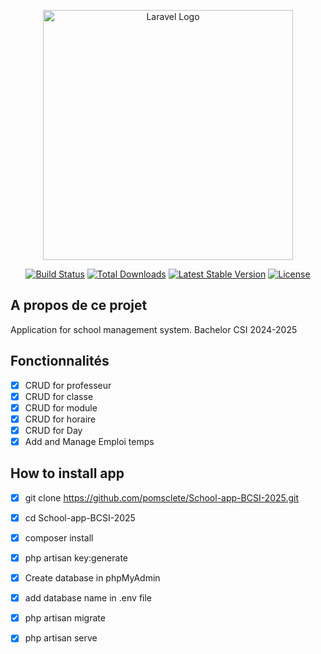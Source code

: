 <p align="center"><a href="https://laravel.com" target="_blank"><img src="https://raw.githubusercontent.com/laravel/art/master/logo-lockup/5%20SVG/2%20CMYK/1%20Full%20Color/laravel-logolockup-cmyk-red.svg" width="400" alt="Laravel Logo"></a></p>

<p align="center">
<a href="https://github.com/laravel/framework/actions"><img src="https://github.com/laravel/framework/workflows/tests/badge.svg" alt="Build Status"></a>
<a href="https://packagist.org/packages/laravel/framework"><img src="https://img.shields.io/packagist/dt/laravel/framework" alt="Total Downloads"></a>
<a href="https://packagist.org/packages/laravel/framework"><img src="https://img.shields.io/packagist/v/laravel/framework" alt="Latest Stable Version"></a>
<a href="https://packagist.org/packages/laravel/framework"><img src="https://img.shields.io/packagist/l/laravel/framework" alt="License"></a>
</p>

## A propos de ce projet

Application for school management system.
Bachelor CSI 2024-2025
## Fonctionnalités
* [x] CRUD for professeur
* [x] CRUD for classe
* [x] CRUD for module
* [x] CRUD for horaire
* [x] CRUD for Day
* [x] Add and Manage Emploi temps
## How to install app
* [x] git clone https://github.com/pomsclete/School-app-BCSI-2025.git
* [x] cd School-app-BCSI-2025
* [x] composer install
* [x] php artisan key:generate
* [x] Create database in phpMyAdmin
* [x] add database name in .env file
* [x] php artisan migrate
* [x] php artisan serve



